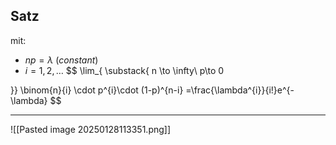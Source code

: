 ## Satz
mit: 
- $np=\lambda$ (*constant*)
- $i = 1,2,\dots$
$$
\lim_{ \substack{
n \to \infty\\
p\to 0

}} \binom{n}{i} \cdot p^{i}\cdot (1-p)^{n-i} =\frac{\lambda^{i}}{i!}e^{-\lambda}
$$


---

![[Pasted image 20250128113351.png]]